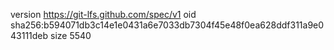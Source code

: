 version https://git-lfs.github.com/spec/v1
oid sha256:b594071db3c14e1e0431a6e7033db7304f45e48f0ea628ddf311a9e043111deb
size 5540
